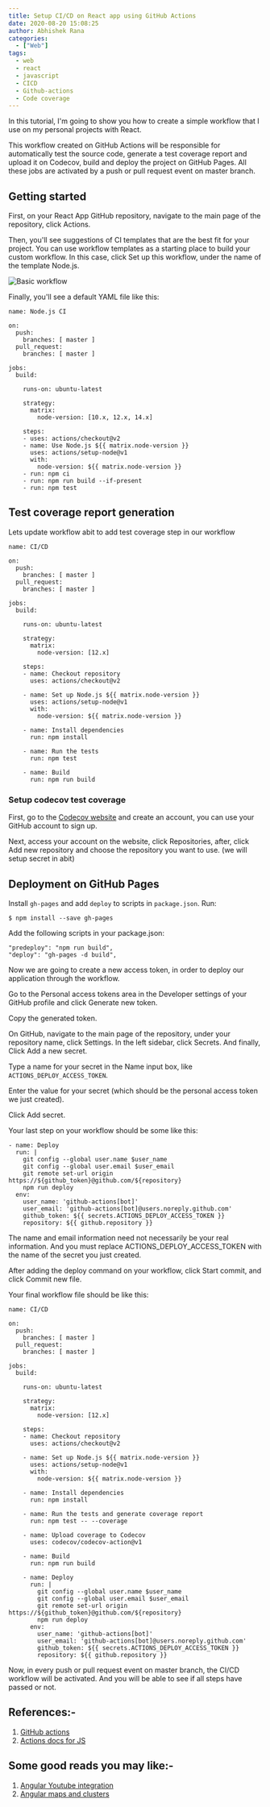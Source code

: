 ```yaml
---
title: Setup CI/CD on React app using GitHub Actions
date: 2020-08-20 15:08:25
author: Abhishek Rana
categories:
  - ["Web"]
tags:
  - web
  - react
  - javascript
  - CICD
  - Github-actions
  - Code coverage
---
```


In this tutorial, I'm going to show you how to create a simple workflow that I use on my personal projects with React.

This workflow created on GitHub Actions will be responsible for automatically test the source code, generate a test coverage report and upload it on Codecov, build and deploy the project on GitHub Pages. All these jobs are activated by a push or pull request event on master branch.

## Getting started

First, on your React App GitHub repository, navigate to the main page of the repository, click Actions.

Then, you'll see suggestions of CI templates that are the best fit for your project. You can use workflow templates as a starting place to build your custom workflow.
In this case, click Set up this workflow, under the name of the template Node.js.   

![Basic workflow](/blog/Web/react-cicd/image1.jpeg)

Finally, you'll see a default YAML file like this:
```
name: Node.js CI

on:
  push:
    branches: [ master ]
  pull_request:
    branches: [ master ]

jobs:
  build:

    runs-on: ubuntu-latest

    strategy:
      matrix:
        node-version: [10.x, 12.x, 14.x]

    steps:
    - uses: actions/checkout@v2
    - name: Use Node.js ${{ matrix.node-version }}
      uses: actions/setup-node@v1
      with:
        node-version: ${{ matrix.node-version }}
    - run: npm ci
    - run: npm run build --if-present
    - run: npm test
```

## Test coverage report generation
Lets update workflow abit to add test coverage step in our workflow
```
name: CI/CD

on:
  push:
    branches: [ master ]
  pull_request:
    branches: [ master ]

jobs:
  build:

    runs-on: ubuntu-latest

    strategy:
      matrix:
        node-version: [12.x]

    steps:
    - name: Checkout repository
      uses: actions/checkout@v2

    - name: Set up Node.js ${{ matrix.node-version }}
      uses: actions/setup-node@v1
      with:
        node-version: ${{ matrix.node-version }}

    - name: Install dependencies
      run: npm install

    - name: Run the tests
      run: npm test

    - name: Build
      run: npm run build
```

### Setup codecov test coverage 
First, go to the [Codecov website](https://codecov.io/) and create an account, you can use your GitHub account to sign up.

Next, access your account on the website, click Repositories, after, click Add new repository and choose the repository you want to use. (we will setup secret in abit)

## Deployment on GitHub Pages
Install `gh-pages` and add `deploy` to scripts in `package.json`.
Run:
```
$ npm install --save gh-pages
```
Add the following scripts in your package.json:
```
"predeploy": "npm run build",
"deploy": "gh-pages -d build",
```

Now we are going to create a new access token, in order to deploy our application through the workflow.

Go to the Personal access tokens area in the Developer settings of your GitHub profile and click Generate new token.

Copy the generated token.

On GitHub, navigate to the main page of the repository, under your repository name, click Settings. In the left sidebar, click Secrets. And finally, Click Add a new secret.

Type a name for your secret in the Name input box, like `ACTIONS_DEPLOY_ACCESS_TOKEN`.

Enter the value for your secret (which should be the personal access token we just created).

Click Add secret.

Your last step on your workflow should be some like this:
```
- name: Deploy
  run: |
    git config --global user.name $user_name
    git config --global user.email $user_email
    git remote set-url origin https://${github_token}@github.com/${repository}
    npm run deploy
  env:
    user_name: 'github-actions[bot]'
    user_email: 'github-actions[bot]@users.noreply.github.com'
    github_token: ${{ secrets.ACTIONS_DEPLOY_ACCESS_TOKEN }}
    repository: ${{ github.repository }}
```

The name and email information need not necessarily be your real information. And you must replace ACTIONS_DEPLOY_ACCESS_TOKEN with the name of the secret you just created.

After adding the deploy command on your workflow, click Start commit, and click Commit new file.

Your final workflow file should be like this:
```
name: CI/CD

on:
  push:
    branches: [ master ]
  pull_request:
    branches: [ master ]

jobs:
  build:

    runs-on: ubuntu-latest

    strategy:
      matrix:
        node-version: [12.x]

    steps:
    - name: Checkout repository
      uses: actions/checkout@v2

    - name: Set up Node.js ${{ matrix.node-version }}
      uses: actions/setup-node@v1
      with:
        node-version: ${{ matrix.node-version }}

    - name: Install dependencies
      run: npm install

    - name: Run the tests and generate coverage report
      run: npm test -- --coverage

    - name: Upload coverage to Codecov
      uses: codecov/codecov-action@v1

    - name: Build
      run: npm run build

    - name: Deploy
      run: |
        git config --global user.name $user_name
        git config --global user.email $user_email
        git remote set-url origin https://${github_token}@github.com/${repository}
        npm run deploy
      env:
        user_name: 'github-actions[bot]'
        user_email: 'github-actions[bot]@users.noreply.github.com'
        github_token: ${{ secrets.ACTIONS_DEPLOY_ACCESS_TOKEN }}
        repository: ${{ github.repository }}
```

Now, in every push or pull request event on master branch, the CI/CD workflow will be activated. And you will be able to see if all steps have passed or not.

## References:-
1. [GitHub actions](https://github.com/features/actions)
2. [Actions docs for JS](https://docs.github.com/en/actions/language-and-framework-guides/github-actions-for-javascript-and-typescript)

## Some good reads you may like:-
1. [Angular Youtube integration](https://nayan.co/blog/Web/angular-youtube/)
2. [Angular maps and clusters](https://nayan.co/blog/Web/angular-maps/)
